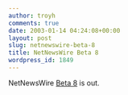 ```yaml
---
author: troyh
comments: true
date: 2003-01-14 04:24:08+00:00
layout: post
slug: netnewswire-beta-8
title: NetNewsWire Beta 8
wordpress_id: 1849
---
```


NetNewsWire [Beta 8](http://inessential.com/?comments=1&postid=2337) is out.
